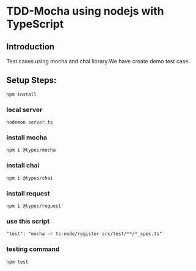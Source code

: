 # TDD-Mocha using nodejs with TypeScript 

## Introduction
   Test cases using mocha and chai library.We have create demo test case.
    
## Setup Steps:
`npm install`
### local server
`nodemon server.ts`
### install mocha
`npm i @types/mocha`
### install chai
`npm i @types/chai`
### install request
`npm i @types/request`
### use this script
`"test": "mocha -r ts-node/register src/test/**/*_spec.ts"`
### testing command
`npm test`
